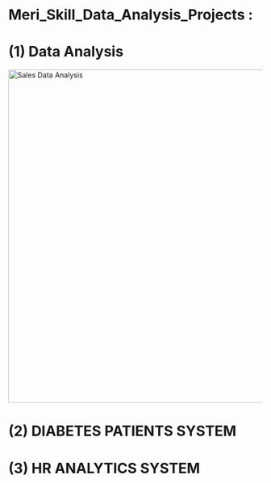 # Meri_Skill_Data_Analysis_Projects :
# (1) Data Analysis
<img width="661" alt="Sales Data Analysis" src="https://github.com/programmarself/Meri-Skill-Data-Analysis-/assets/134633289/e81e8d55-b730-4e5c-9c7a-cd65681ced39">

# (2) DIABETES PATIENTS SYSTEM

# (3) HR ANALYTICS SYSTEM
